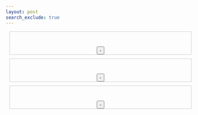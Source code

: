 ```yaml
---
layout: post
search_exclude: true
---
```


<style>
    /* Optional: CSS for styling the search bar */
    .search-container {
      text-align: center;
      margin-top: 50px;
    }
    .search-box {
      padding: 8px;
      border: 1px solid #ccc;
      border-radius: 4px;
      width: 250px;
      max-width: 100%;
      box-sizing: border-box;
    }
    .search-button {
      padding: 8px 16px;
      background-color: #4CAF50;
      color: white;
      border: none;
      border-radius: 4px;
      cursor: pointer;
    }
    .search-button:hover {
      background-color: #45a049;
    }
    .groupOne {
      border: 1px solid #ccc;
      margin: 10px;
      text-align: center;
    }
    .groupTwo {
      border: 1px solid #ccc;
      margin: 10px;
      text-align: center;
    }
    .groupThree {
      border: 1px solid #ccc;
      margin: 10px;
      text-align: center;
    }
  </style>

<div class="groupOne">
  <h1 id="stockOne"></h1>
  <button onclick="removeStock('stockOne')">-</button>
</div>

<div class="groupTwo">
  <h1 id="stockTwo"></h1>
  <button onclick="removeStock('stockTwo')">-</button>
</div>

<div class="groupThree">
  <h1 id="stockThree"></h1>
  <button onclick="removeStock('stockThree')">-</button>
</div>

<script>
    // Check if the elements with IDs "stockOne," "stockTwo," and "stockThree" exist
    const stockOne = document.getElementById("stockOne");
    const stockTwo = document.getElementById("stockTwo");
    const stockThree = document.getElementById("stockThree");

    // Create an array to keep track of displayed stock symbols
    const displayedStocks = [];

    // Function to display stock data and update the displayedStocks array
    function displayStock(stockElement, stockKey) {
        const stockSymbol = localStorage.getItem(stockKey);
        if (stockSymbol && !displayedStocks.includes(stockSymbol)) {
            stockElement.innerHTML = stockSymbol;
            displayedStocks.push(stockSymbol);
        }
    }

    // Call the displayStock function for each element
    if (stockOne) {
        displayStock(stockOne, "stockOne");
    }

    if (stockTwo) {
        displayStock(stockTwo, "stockTwo");
    }

    if (stockThree) {
        displayStock(stockThree, "stockThree");
    }

    function removeStock(stockKey) {
    const stockElement = document.getElementById(stockKey);
    const stockSymbol = localStorage.getItem(stockKey);

    if (stockSymbol && displayedStocks.includes(stockSymbol)) {
      // Remove the stock symbol from the displayedStocks array
      const index = displayedStocks.indexOf(stockSymbol);
      if (index !== -1) {
        displayedStocks.splice(index, 1);
      }

      // Clear the stock element's content
      stockElement.innerHTML = '';

      // Remove the stock symbol from localStorage
      localStorage.removeItem(stockKey);
    }
  }
</script>
